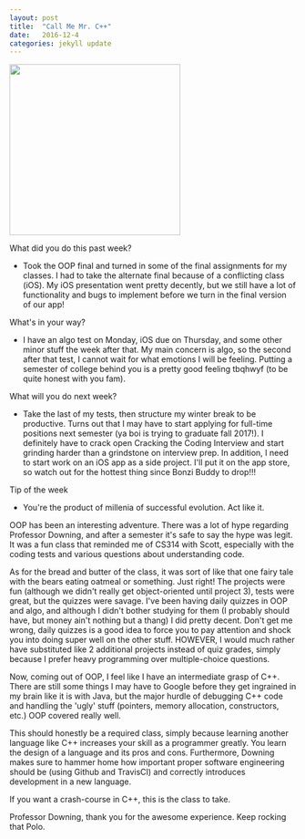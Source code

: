 ```yaml
---
layout: post
title:  "Call Me Mr. C++"
date:   2016-12-4
categories: jekyll update
---
```


<img src="/assets/profpic.JPG" width="300">

What did you do this past week?

- Took the OOP final and turned in some of the final assignments for my classes. I had to take the alternate final because of a conflicting class (iOS). My iOS presentation went pretty decently, but we still have a lot of functionality and bugs to implement before we turn in the final version of our app!

What's in your way?

- I have an algo test on Monday, iOS due on Thursday, and some other minor stuff the week after that. My main concern is algo, so the second after that test, I cannot wait for what emotions I will be feeling. Putting a semester of college behind you is a pretty good feeling tbqhwyf (to be quite honest with you fam).

What will you do next week?

- Take the last of my tests, then structure my winter break to be productive. Turns out that I may have to start applying for full-time positions next semester (ya boi is trying to graduate fall 2017!). I definitely have to crack open Cracking the Coding Interview and start grinding harder than a grindstone on interview prep. In addition, I need to start work on an iOS app as a side project. I'll put it on the app store, so watch out for the hottest thing since Bonzi Buddy to drop!!!

Tip of the week

- You're the product of millenia of successful evolution. Act like it.

OOP has been an interesting adventure. There was a lot of hype regarding Professor Downing, and after a semester it's safe to say the hype was legit. It was a fun class that reminded me of CS314 with Scott, especially with the coding tests and various questions about understanding code.

As for the bread and butter of the class, it was sort of like that one fairy tale with the bears eating oatmeal or something. Just right! The projects were fun (although we didn't really get object-oriented until project 3), tests were great, but the quizzes were savage. I've been having daily quizzes in OOP and algo, and although I didn't bother studying for them (I probably should have, but money ain't nothing but a thang) I did pretty decent. Don't get me wrong, daily quizzes is a good idea to force you to pay attention and shock you into doing super well on the other stuff. HOWEVER, I would much rather have substituted like 2 additional projects instead of quiz grades, simply because I prefer heavy programming over multiple-choice questions. 

Now, coming out of OOP, I feel like I have an intermediate grasp of C++. There are still some things I may have to Google before they get ingrained in my brain like it is with Java, but the major hurdle of debugging C++ code and handling the 'ugly' stuff (pointers, memory allocation, constructors, etc.) OOP covered really well. 

This should honestly be a required class, simply because learning another language like C++ increases your skill as a programmer greatly. You learn the design of a language and its pros and cons. Furthermore, Downing makes sure to hammer home how important proper software engineering should be (using Github and TravisCI) and correctly introduces development in a new language. 

If you want a crash-course in C++, this is the class to take. 

Professor Downing, thank you for the awesome experience. Keep rocking that Polo.